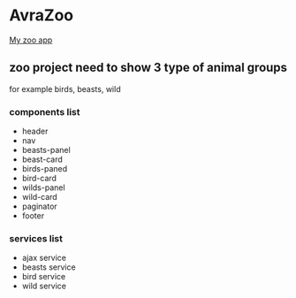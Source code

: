 



# AvraZoo

[My zoo app](https://yossiheftler.github.io/zoo-jsonType/)

## zoo project need to show  3 type of animal groups 

for example birds, beasts, wild

### components list

* header
* nav
* beasts-panel
* beast-card
* birds-paned
* bird-card
* wilds-panel
* wild-card
* paginator
* footer 

### services list

* ajax service
* beasts service
* bird service
* wild service
